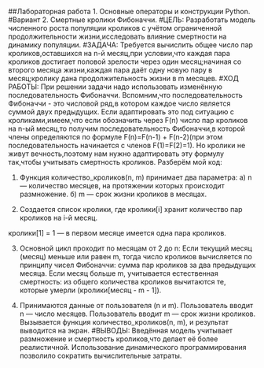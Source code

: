 ##Лабораторная работа 1. Основные операторы и конструкции Python.
#Вариант 2. Смертные кролики Фибоначчи.
#ЦЕЛЬ: Разработать модель численного роста популяции кроликов с учётом ограниченной продолжительности жизни,исследовать влияние смертности на динамику популяции.
#ЗАДАЧА: Требуется вычислить общее число пар кроликов,оставшихся на n-й месяц,при условии,что каждая пара кроликов достигает половой 
зрелости через один месяц;начиная со второго месяца жизни,каждая пара даёт одну новую пару в месяц;кролику дана продолжительность жизни в m месяцев.
#ХОД РАБОТЫ:
При решении задачи надо использовать изменённую последовательность Фибоначчи. Вспомним,что последовательность Фибоначчи - это числовой ряд,в котором каждое число является суммой двух предыдущих. 
Если адаптировать это под ситуацию с кроликами,имеем,что если обозначить через F(n) число пар кроликов на n-ый месяц,то получим последовательность Фибоначчи,в которой члены определяются по формуле 
F(n)=F(n-1) + F(n-2)(при этом последовательность начинается с членов F(1)=F(2)=1). Но кролики не живут вечность,поэтому нам нужно адаптировать эту формулу так,чтобы учитывать смертность кроликов. 
Разберём мой код:
1. Функция количество_кроликов(n, m) принимает два параметра:
а) n — количество месяцев, на протяжении которых происходит размножение.
б) m — срок жизни кроликов в месяцах.

2. Создается список кролики, где кролики[i] хранит количество пар кроликов на i-й месяц.

кролики[1] = 1 — в первом месяце имеется одна пара кроликов.

3. Основной цикл проходит по месяцам от 2 до n:
Если текущий месяц (месяц) меньше или равен m, тогда число кроликов вычисляется по принципу чисел Фибоначчи: сумма пар кроликов за два предыдущих месяца.
Если месяц больше m, учитывается естественная смертность: из общего количества кроликов вычитаются те, которые умерли (кролики[месяц - m - 1]).

4. Принимаются данные от пользователя (n и m).
Пользователь вводит n — число месяцев.
Пользователь вводит m — срок жизни кроликов.
Вызывается функция количество_кроликов(n, m), и результат выводится на экран.
#ВЫВОДЫ: Введённая модель учитывает размножение и смертность кроликов,что делает её более реалистичной. Использование динамического программирования позволило сократить вычислительные затраты.
